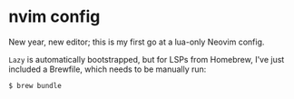 # nvim config

New year, new editor; this is my first go at a lua-only Neovim config.

`Lazy` is automatically bootstrapped, but for LSPs from Homebrew, I've just included a Brewfile, which needs to be manually run:


```
$ brew bundle
```
